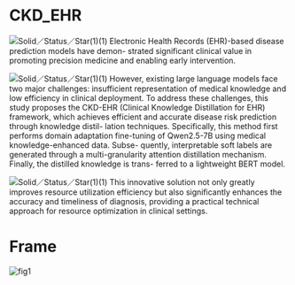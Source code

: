 # CKD_EHR
![Solid／Status／Star(1)(1)](https://github.com/user-attachments/assets/bb1a08b8-fb73-467e-841f-0dfcdcb7f133)  Electronic Health Records (EHR)-based disease prediction models have demon- strated significant clinical value in promoting precision medicine and enabling early intervention.


![Solid／Status／Star(1)(1)](https://github.com/user-attachments/assets/a2493392-0fef-4161-bb10-7ff9ba9af884)  However, existing large language models face two major challenges: insufficient representation of medical knowledge and low efficiency in clinical deployment. 
To address these challenges, this study proposes the CKD-EHR (Clinical Knowledge Distillation for EHR) framework, which achieves efficient and accurate disease risk prediction through knowledge distil- lation techniques. Specifically, this method first performs domain adaptation fine-tuning of Qwen2.5-7B using medical knowledge-enhanced data. Subse- quently, interpretable soft labels are generated through a multi-granularity attention distillation mechanism. Finally, the distilled knowledge is trans- ferred to a lightweight BERT model. 


![Solid／Status／Star(1)(1)](https://github.com/user-attachments/assets/be67e7a1-0fcf-49bf-93c9-77c60798fcda)  This innovative solution not only greatly improves resource utilization efficiency but also significantly enhances the accuracy and timeliness of diagnosis, providing a practical technical approach for resource optimization in clinical settings.

#  Frame

![fig1](https://github.com/user-attachments/assets/7e8e3d6c-e687-477b-b1ff-dd1d99361634)
